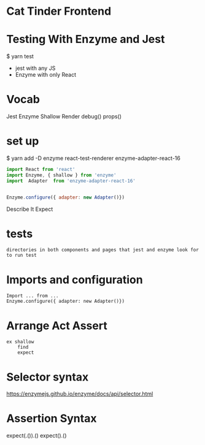 # Cat Tinder Frontend

# Testing With Enzyme and Jest
$ yarn test
- jest with any JS
- Enzyme with only React

# Vocab
Jest
Enzyme
Shallow Render
debug()
props()

# set up
$ yarn add -D enzyme react-test-renderer enzyme-adapter-react-16
```javascript
import React from 'react'
import Enzyme, { shallow } from 'enzyme'
import  Adapter  from 'enzyme-adapter-react-16'


Enzyme.configure({ adapter: new Adapter()})
```
Describe
It
Expect

# __tests__
    directories in both components and pages that jest and enzyme look for to run test
# Imports and configuration
    Import ... from ...
    Enzyme.configure({ adapter: new Adapter()})
# Arrange Act Assert
    ex shallow
        find
        expect
# Selector syntax
https://enzymejs.github.io/enzyme/docs/api/selector.html
# Assertion Syntax 
expect(<componentVariable>.<elementQueryMethod>()).<matcher>(<expectedValue>)
    expect(<actualThing>).<matcher>(<expectedValue>)
